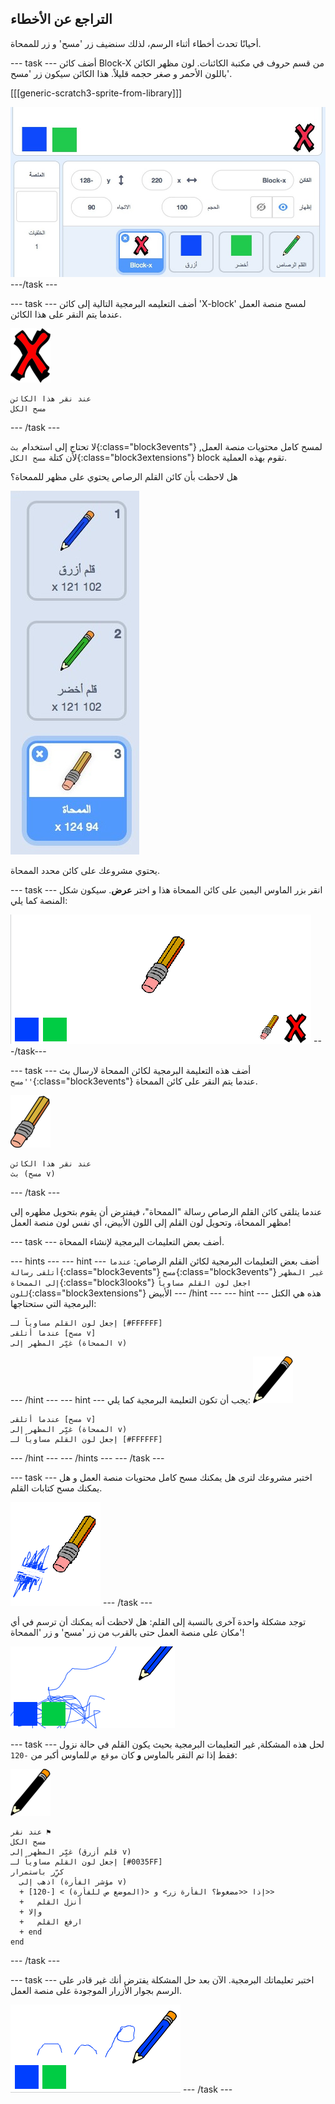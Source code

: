 ## التراجع عن الأخطاء

أحيانًا تحدث أخطاء أثناء الرسم، لذلك سنضيف زر 'مسح' و زر للممحاة.

--- task --- أضف كائن Block-X من قسم حروف في مكتبة الكائنات. لون مظهر الكائن باللون الأحمر و صغر حجمه قليلاً. هذا الكائن سيكون زر 'مسح'.

[[[generic-scratch3-sprite-from-library]]]

![لقطة الشاشة](images/paint-x.png) ---/task ---

--- task --- أضف التعليمه البرمجية التالية إلى كائن 'X-block' لمسح منصة العمل عندما يتم النقر على هذا الكائن.

![block-X](images/cross.png)

```blocks3
عند نقر هذا الكائن
مسح الكل
```

--- /task ---

لا تحتاج إلى استخدام `بث`{:class="block3events"} لمسح كامل محتويات منصة العمل, لأن كتلة `مسح الكل`{:class="block3extensions"} block تقوم بهذه العملية.

هل لاحظت بأن كائن القلم الرصاص يحتوي على مظهر للممحاة؟

![لقطة الشاشة](images/paint-eraser-costume.png)

يحتوي مشروعك على كائن محدد الممحاة.

--- task --- انقر بزر الماوس اليمين على كائن الممحاة هذا و اختر **عرض**. سيكون شكل المنصة كما يلي:

![لقطة الشاشة](images/paint-eraser-stage.png) ---/task---

--- task --- أضف هذه التعليمة البرمجية لكائن الممحاة لارسال بث `'مسح'`{:class="block3events"} عندما يتم النقر على كائن الممحاة.

![الممحاة](images/eraser.png)

```blocks3
عند نقر هذا الكائن
بث (مسح v)
```

--- /task ---

عندما يتلقى كائن القلم الرصاص رسالة "الممحاة"، فيفترض أن يقوم بتحويل مظهره إلى مظهر الممحاة، وتحويل لون القلم إلى اللون الأبيض، أي نفس لون منصة العمل!

--- task --- أضف بعض التعليمات البرمجية لإنشاء الممحاة.

--- hints ---
 --- hint --- أضف بعض التعليمات البرمجية لكائن القلم الرصاص: `عندما أتلقى رسالة`{:class="block3events"} `مسح`{:class="block3events"} `غير المظهر إلى الممحاة`{:class="block3looks"} `اجعل لون القلم مساوياً للون`{:class="block3extensions"} الأبيض
--- /hint ---
 --- hint --- هذه هي الكتل البرمجية التي ستحتاجها:

```blocks3
إجعل لون القلم مساوياً لـ [#FFFFFF]
عندما أتلقى [مسح v]
غيِّر المظهر إلى (الممحاة v)
```

--- /hint --- --- hint --- يجب أن تكون التعليمة البرمجية كما يلي: ![قلم رصاص](images/pencil.png)

```blocks3
عندما أتلقى [مسح v]
غيِّر المظهر إلى (الممحاة v)
إجعل لون القلم مساوياً لـ [#FFFFFF]
```

--- /hint --- --- /hints --- --- /task ---

--- task --- اختبر مشروعك لترى هل يمكنك مسح كامل محتويات منصة العمل و هل يمكنك مسح كتابات القلم.

![لقطة الشاشة](images/paint-erase-test.png) --- /task ---

توجد مشكلة واحدة آخرى بالنسبة إلى القلم: هل لاحظت أنه يمكنك أن ترسم في أي مكان على منصة العمل حتى بالقرب من زر 'مسح' و زر 'الممحاة'!

![لقطة الشاشة](images/paint-draw-problem.png)

--- task --- لحل هذه المشكلة, غير التعليمات البرمجية بحيث يكون القلم في حالة نزول فقط إذا تم النقر بالماوس **و** كان `موقع ص` للماوس أكبر من `-120`:

![قلم رصاص](images/pencil.png)

```blocks3
عند نقر ⚑
مسح الكل
غيِّر المظهر إلى (قلم أزرق v)
إجعل لون القلم مساوياً لـ [#0035FF]
كرِّر باستمرار 
  اذهب إلى (مؤشر الفأرة v)
  + إذا <<مضغوط؟ الفأرة زر> و <(الموضع ص للفأرة) > [-120]>> 
  +   أنزل القلم
  + وإلا 
  +   ارفع القلم
  + end
end
```

--- /task ---

--- task --- اختبر تعليماتك البرمجية. الآن بعد حل المشكلة يفترض أنك غير قادر على الرسم بجوار الأزرار الموجودة على منصة العمل.

![لقطة الشاشة](images/paint-fixed.png) --- /task ---